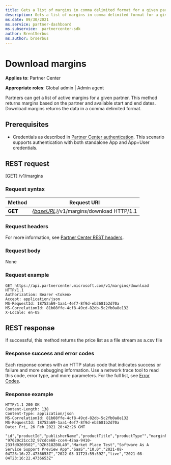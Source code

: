 ```yaml
---
title: Gets a list of margins in comma delimited format for a given partner.
description: Gets a list of margins in comma delimited format for a given partner.
ms.date: 09/30/2021
ms.service: partner-dashboard
ms.subservice:  partnercenter-sdk
author: BrentSerbus
ms.author: brserbus
---
```


# Download margins


**Applies to**: Partner Center 

**Appropriate roles**: Global admin | Admin agent

Partners can get a list of active margins for a given partner. This method returns margins based on the partner and available start and end dates. Download margins returns the data in a comma delimited format.

## Prerequisites

- Credentials as described in [Partner Center authentication](partner-center-authentication.md). This scenario supports authentication with both standalone App and App+User credentials.


## REST request
[GET] /v1/margins

### Request syntax

| Method   | Request URI                                                                                                                         |
|----------|-------------------------------------------------------------------------------------------------------------------------------------|
| **GET**  | [*{baseURL}*](partner-center-rest-urls.md)/v1/margins/download HTTP/1.1 |

### Request headers

For more information, see [Partner Center REST headers](headers.md).

### Request body

None

### Request example

```http
GET https://api.partnercenter.microsoft.com/v1/margins/download HTTP/1.1
Authorization: Bearer <token>
Accept: application/json
MS-RequestId: 18752a69-1aa1-4ef7-8f9d-eb3681b2d70a
MS-CorrelationId: 81b08ffe-4cf8-49cd-82db-5c2fb0a8e132
X-Locale: en-US
```

## REST response

If successful, this method returns the price list as a file stream as a.csv file

### Response success and error codes

Each response comes with an HTTP status code that indicates success or failure and more debugging information. Use a network trace tool to read this code, error type, and more parameters. For the full list, see [Error Codes](error-codes.md).

### Response example

```http
HTTP/1.1 200 OK
Content-Length: 138
Content-Type: application/json
MS-CorrelationId: 81b08ffe-4cf8-49cd-82db-5c2fb0a8e132
MS-RequestId: 18752a69-1aa1-4ef7-8f9d-eb3681b2d70a
Date: Fri, 26 Feb 2021 20:42:26 GMT

"id","productId","publisherName","productTitle","productType"","marginPercentage","startDate","endDate","status","statusDate"
"97620c21cc32_97cdce68-cce4-42aa-9410-233fd0269502","DZH318Z08L40","Market Place Test","Software As A Service Support Preview App","SaaS","10.0","2021-08-04T23:16:22.4736653Z","2022-03-31T23:59:59Z","live","2021-08-04T23:16:22.4736653Z"

```
